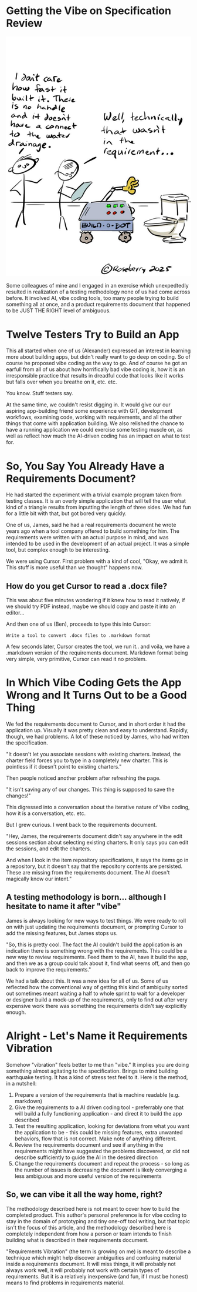 Getting the Vibe on Specification Review
========================================
![Two people looking at a toilet built by a robot missing a handle and drainage connect because the requirements didn't mention them.](/assets/requirementsvibration.jpg)


Some colleagues of mine and I engaged in an exercise which unexpedtedly resulted in
realization of a testing methodology none of us had come across before. It involved
AI, vibe coding tools, too many people trying to build something all at once, and a
product requirements document that happened to be JUST THE RIGHT level of ambiguous.

Twelve Testers Try to Build an App
==================================
This all started when one of us (Alexander) expressed an interest in learning more about building
apps, but didn't really want to go deep on coding. So of course he proposed vibe
coding as the way to go. And of course he got an earfull from all of us about
how horrifically bad vibe coding is, how it is an irresponsible practice that results
in dreadful code that looks like it works but falls over when you breathe on it,
etc. etc.

You know. Stuff testers say.

At the same time, we couldn't resist digging in. It would give our our aspiring
app-building friend some experience with GIT, development workflows, examining code,
working with requirements, and all the other things that come with application building.
We also relished the chance to have a running application we could exercise some
testing muscle on, as well as reflect how much the AI-driven coding has an impact
on what to test for.

So, You Say You Already Have a Requirements Document?
===================================
He had started the experiment with a trivial example program taken from testing
classes. It is an overly simple application that will tell the user what kind
of a triangle results from inputting the length of three sides. We had fun for a little
bit with that, but got bored very quickly.

One of us, James, said he had a real requirements document he wrote years ago
when a tool company offered to build something for him. The requirements were written
with an actual purpose in mind, and was intended to be used in the development of
an actual project. It was a simple tool, but complex enough to be interesting.

We were using Cursor. First problem with a kind of cool, "Okay, we admit it. This stuff is more useful than we thought"
happens now.

How do you get Cursor to read a .docx file?
-------------------------------------------
This was about five minutes wondering if it knew how to read it natively, if we should try
PDF instead, maybe we should copy and paste it into an editor...

And then one of us (Ben), proceeds to type this into Cursor:

```
Write a tool to convert .docx files to .markdown format
```

A few seconds later, Cursor creates the tool, we run it.. and voila, we have a .markdown version of
the requirements document. Markdown format being very simple, very primitive, Cursor
can read it no problem.

In Which Vibe Coding Gets the App Wrong and It Turns Out to be a Good Thing
=============================================
We fed the requirements document to Cursor, and in short order it had the application up.
Visually it was pretty clean and easy to understand. Rapidly, though, we had problems. A lot
of these noticed by James, who had written the specification.

"It doesn't let you associate sessions with existing charters. Instead, the charter field
forces you to type in a completely new charter. This is pointless if it doesn't point to existing
charters."

Then people noticed another problem after refreshing the page.

"It isn't saving any of our changes. This thing is supposed to save the changes!"

This digressed into a conversation about the iterative nature of Vibe coding, how
it is a conversation, etc. etc.

But I grew curious. I went back to the requirements document.

"Hey, James, the requirements document didn't say anywhere in the edit sessions section
about selecting existing charters. It only says you can edit the sessions, and edit the charters.

And when I look in the item repository specifications, it says the items go in a repository, but
it doesn't say that the repository contents are persisted. These are missing from the
requirements document. The AI doesn't magically know our intent."

A testing methodology is born... although I hesitate to name it after "vibe"
-------------------------------------------------
James is always looking for new ways to test things. We were ready to roll on with
just updating the requirements document, or prompting Cursor to add the missing features,
but James stops us.

"So, this is pretty cool. The fact the AI couldn't build the application is an indication there
is something wrong with the requirements. This could be a new way to review requirements. Feed
them to the AI, have it build the app, and then we as a group could talk about it, find what
seems off, and then go back to improve the requirements."

We had a talk about this. It was a new idea for all of us. Some of us reflected how the
conventional way of getting this kind of ambiguity sorted out sometimes meant waiting a half to
whole sprint to wait for a developer or designer build a mock-up of the requirements, only to find out after
very expensive work there was something the requirements didn't say explicitly enough.

Alright - Let's Name it Requirements Vibration
===============================================
Somehow "vibration" feels better to me than "vibe." It implies you are doing something almost
agitating to the specification. Brings to mind building earthquake testing. It has a kind of
stress test feel to it. Here is the method, in a nutshell:

1. Prepare a version of the requirements that is machine readable (e.g. markdown)
2. Give the requirements to a AI driven coding tool - preferrably one that will build a fully functioning application - and direct it to build the app described
3. Test the resulting application, looking for deviations from what you want the application to be - this could be missing features, extra unwanted behaviors, flow that is not correct. Make note of anything different.
4. Review the requirements document and see if anything in the requirements might have suggested the problems discovered, or did not describe sufficiently to guide the AI in the desired direction
5. Change the requirements document and repeat the process - so long as the number of issues is decreasing the document is likely converging a less ambiguous and more useful version of the requirements

So, we can vibe it all the way home, right?
-----------------------------------------------
The methodology described here is not meant to cover how to build the completed
product. This author's personal preference is for vibe coding to stay in the
domain of prototyping and tiny one-off tool writing, but that topic isn't the focus of
this article, and the methodology described here is completely independent from
how a person or team intends to finish building what is described in their
requirements document.

"Requirements Vibration" (the term is growing on me) is meant to describe a technique which might help discover ambiguities and
confusing material inside a requirements document. It will miss things, it will
probably not always work well, it will probably not work with certain
types of requirements. But it is a relatively inexpensive (and fun, if I must
be honest) means to find problems in requirements material.

